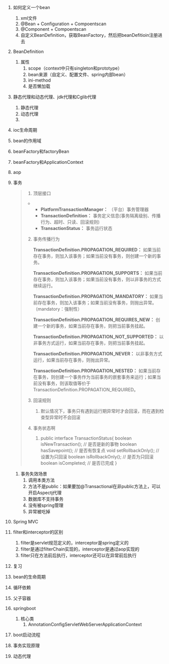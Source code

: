 1. 如何定义一个bean

   1. xml文件
   2. @Bean + Configuration + Compoentscan
   3. @Component + Compoentscan
   4. 自定义BeanDefinition，获取BeanFactory，然后把beanDefitioin注册进去

2. BeanDefinition

   1. 属性
      1. scope（context中只有singleton和prototype）
      2. bean来源（自定义、配置文件、spring内部bean）
      3. ini-method
      4. 是否懒加载

3. 静态代理和动态代理、jdk代理和Cglib代理

   1. 静态代理
   2. 动态代理
   3. 

4. ioc生命周期

5. bean的作用域

6. beanFactory和factoryBean

7. beanFactory和ApplicationContext

8. aop

9. 事务

   

   > 1. 顶层接口
   >
   > - 
   >   - **PlatformTransactionManager：** （平台）事务管理器
   >   - **TransactionDefinition：** 事务定义信息(事务隔离级别、传播行为、超时、只读、回滚规则)
   >   - **TransactionStatus：** 事务运行状态
   >
   > 2. 事务传播行为
   >
   >    **TransactionDefinition.PROPAGATION_REQUIRED：** 如果当前存在事务，则加入该事务；如果当前没有事务，则创建一个新的事务。
   >
   >    **TransactionDefinition.PROPAGATION_SUPPORTS：** 如果当前存在事务，则加入该事务；如果当前没有事务，则以非事务的方式继续运行。
   >
   >    **TransactionDefinition.PROPAGATION_MANDATORY：** 如果当前存在事务，则加入该事务；如果当前没有事务，则抛出异常。（mandatory：强制性）
   >
   > 
   >
   >    **TransactionDefinition.PROPAGATION_REQUIRES_NEW：** 创建一个新的事务，如果当前存在事务，则把当前事务挂起。
   >
   >    **TransactionDefinition.PROPAGATION_NOT_SUPPORTED：** 以非事务方式运行，如果当前存在事务，则把当前事务挂起。
   >
   >    **TransactionDefinition.PROPAGATION_NEVER：** 以非事务方式运行，如果当前存在事务，则抛出异常。
   >
   > 
   >
   >    **TransactionDefinition.PROPAGATION_NESTED：** 如果当前存在事务，则创建一个事务作为当前事务的嵌套事务来运行；如果当前没有事务，则该取值等价于TransactionDefinition.PROPAGATION_REQUIRED。
   >
   > 3. 回滚规则
   >
   >    1. 默认情况下，事务只有遇到运行期异常时才会回滚，而在遇到检查型异常时不会回滚
   >
   > 4. 事务状态啊
   >
   >    1. public interface TransactionStatus{
   >           boolean isNewTransaction(); // 是否是新的事物
   >           boolean hasSavepoint(); // 是否有恢复点
   >           void setRollbackOnly();  // 设置为只回滚
   >           boolean isRollbackOnly(); // 是否为只回滚
   >           boolean isCompleted; // 是否已完成
   >       } 
   >

   1. 事务失效场景
      1. 调用本类方法
      2. 方法不是public：如果要加@Transactional在非public方法上，可以开启Aspectj代理
      3. 数据库不支持事务
      4. 没有被spring管理
      5. 异常被吃掉

10. Spring MVC

   1. filter和interceptor的区别
      1. filter是servlet规范定义的，interceptor是spring定义的
      2. filter是通过filterChain实现的，interceptor是通过aop实现的
      3. filter只在方法前后执行，interceptor还可以在异常前后执行

11. 复习

   12. bean的生命周期

   13. 循环依赖

   14. 父子容器

   15. springboot

          1. 核心类
                1. AnnotationConfigServletWebServerApplicationContext

   16. boot启动流程

   17. 事务实现原理

   18. 动态代理